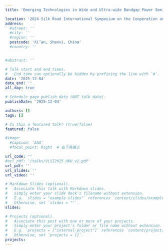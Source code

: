 ```yaml
---
title: 'Emerging Technologies in Wide and Ultra-wide Bandgap Power Semiconductors'

location: '2024 Silk Road International Symposium on the Cooperation and Integration of Industry, Education, Research, and Application of Electrical Engineering'
address:
  #street: ''
  #city: ''
  #region: ''
  postcode: 'Xi’an, Shanxi, China'
  #country: ''


#abstract: ''

# Talk start and end times.
#   End time can optionally be hidden by prefixing the line with `#`.
date: '2025-12-04'
date_end: ''
all_day: true

# Schedule page publish date (NOT talk date).
publishDate: '2025-12-04'

authors: []
tags: []

# Is this a featured talk? (true/false)
featured: false

#image:
  #caption: 'AAA'
  #focal_point: Right  # 右下角展示

url_code: ''
#url_pdf: '/talks/VLSI2025_HKU_v2.pdf'
url_pdf: ''
url_slides: ''
url_video: ''

# Markdown Slides (optional).
#   Associate this talk with Markdown slides.
#   Simply enter your slide deck's filename without extension.
#   E.g. `slides = "example-slides"` references `content/slides/example-slides.md`.
#   Otherwise, set `slides = ""`.
slides:

# Projects (optional).
#   Associate this post with one or more of your projects.
#   Simply enter your project's folder or file name without extension.
#   E.g. `projects = ["internal-project"]` references `content/project/deep-learning/index.md`.
#   Otherwise, set `projects = []`.
projects:
---
```

